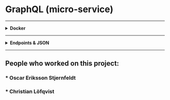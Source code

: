 # GraphQL (micro-service)

------
<details> <summary><b>Docker</b></summary>

### Docker image:

<code>docker pull ghcr.io/oscarstjernfeldt/graphql:latest</code>
</details>

------
<details> <summary><b>Endpoints & JSON</b></summary>

#### POST(GQL) request to post-service using:

```GraphQL query
postById(id: "post-1") {
   id
   text
   userId
   parentId
   created
} 
```

#

#### JSON response with given request above:

```JSON
{
  "data": {
    "postById": {
      "id": "post-1",
      "text": "text-1",
      "userId": "userId-1",
      "parentId": "parentId-1",
      "created": "YYYY-MM-DD"
    }
  }
}
```

</details>

------

## People who worked on this project:

###  * Oscar Eriksson Stjernfeldt

###  * Christian Löfqvist